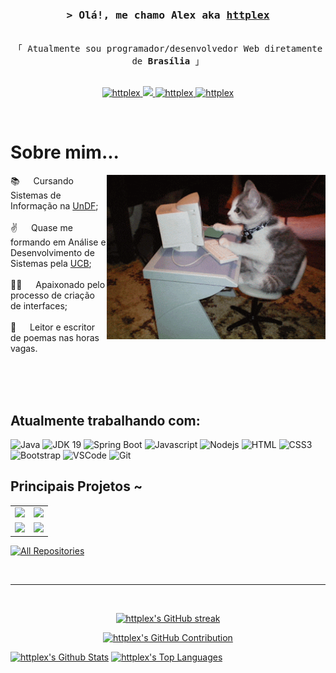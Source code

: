 <!-- Intro  -->
<h3 align="center">
        <samp>&gt; Olá!, me chamo Alex aka
                <b><a target="_blank" href="https://github.com/httplex">httplex</a></b>
        </samp>
</h3>

<p align="center"> 
  <samp>
    <br>
    「 Atualmente sou programador/desenvolvedor Web diretamente de <b>Brasília</b> 」
    <br>
    <br>
  </samp>
</p>

<p align="center">
 <a href="https://www.linkedin.com/in/alexsilvatec/" target="_blank">
  <img src="https://img.shields.io/badge/LinkedIn-0077B5?style=for-the-badge&logo=linkedin&logoColor=white" alt="httplex"/>
 </a>
 <a href="httplex404@gmail.com" target="_blank">
  <img src="https://img.shields.io/badge/Gmail-D14836?style=for-the-badge&logo=gmail&logoColor=white" />
 </a>
 <a href="https://www.instagram.com/ss.allex/" target="_blank">
  <img src="https://img.shields.io/badge/Instagram-fe4164?style=for-the-badge&logo=instagram&logoColor=white" alt="httplex" />
 </a> 
 <a href="280375302927024128" target="_blank">
  <img src="https://img.shields.io/badge/Discord-7289DA?style=for-the-badge&logo=discord&logoColor=white" alt="httplex"  />
  </a> 
</p>
<br />

<!-- About Section -->
 # Sobre mim...
 
<p>
 <img align="right" width="350" src="https://raw.githubusercontent.com/httplex/httplex/main/cat.gif" alt="Coding gif" />
  
 📚 &emsp; Cursando Sistemas de Informação na [UnDF](https://www.universidade.df.gov.br); <br/><br/>
 ✌️ &emsp; Quase me formando em Análise e Desenvolvimento de Sistemas pela [UCB](ucb.catolica.edu.br); <br/><br/>
 👨‍💻 &emsp; Apaixonado pelo processo de criação de interfaces; <br/><br/>
 📖 &emsp; Leitor e escritor de poemas nas horas vagas.

</p>

<br/>
<br/>
<br/>

## Atualmente trabalhando com:

![Java](https://img.shields.io/badge/Java-0073b7?style=for-the-badge&logo=java&logoColor=white)
![JDK 19](https://img.shields.io/badge/JDK-19-blue.svg?style=for-the-badge&logo=java&logoColor=white)
![Spring Boot](https://img.shields.io/badge/Spring%20Boot-2.7.0-green.svg?style=for-the-badge&logo=Spring&logoColor=white)
![Javascript](https://img.shields.io/badge/Javascript-F0DB4F?style=for-the-badge&labelColor=black&logo=javascript&logoColor=F0DB4F)
![Nodejs](https://img.shields.io/badge/Nodejs-3C873A?style=for-the-badge&labelColor=black&logo=node.js&logoColor=3C873A)
![HTML](https://img.shields.io/badge/HTML5-E34F26?style=for-the-badge&logo=html5&logoColor=white)
![CSS3](https://img.shields.io/badge/CSS3-1572B6?style=for-the-badge&logo=css3&logoColor=white)
![Bootstrap](https://img.shields.io/badge/Bootstrap-563D7C?style=for-the-badge&logo=bootstrap&logoColor=white)
![VSCode](https://img.shields.io/badge/Visual_Studio-0078d7?style=for-the-badge&logo=visual%20studio&logoColor=white)
![Git](https://img.shields.io/badge/Git-F05032?style=for-the-badge&logo=git&logoColor=white)


## Principais Projetos ~

<table>
  <tr>
    <td>
      <a href="https://github.com/httplex/JavaTCC-ETB">
        <img src="https://github-readme-stats.vercel.app/api/pin/?username=httplex&repo=JavaTCC-ETB" style="width: 500px;" />
      </a>
    </td>
    <td>
      <a href="https://github.com/D-O-S-T/GerenciamentoAcademico">
        <img src="https://github-readme-stats.vercel.app/api/pin/?username=D-O-S-T&repo=GerenciamentoAcademico" style="width: 500px;" />
      </a>
    </td>
  </tr>
  <tr>
    <td>
      <a href="https://github.com/httplex/PortfolioWeb">
        <img src="https://github-readme-stats.vercel.app/api/pin/?username=httplex&repo=PortfolioWeb" style="width: 500px;" />
      </a>
    </td>
    <td>
      <a href="https://github.com/httplex/projetoConsorcio">
        <img src="https://github-readme-stats.vercel.app/api/pin/?username=httplex&repo=projetoConsorcio" style="width: 500px;" />
      </a>
    </td>
  </tr>
</table>




<p align="left">
  <a href="https://github.com/httplex?tab=repositories" target="_blank"><img alt="All Repositories" title="All Repositories" src="https://img.shields.io/badge/-All%20Repos-2962FF?style=for-the-badge&logo=koding&logoColor=white"/></a>
</p>

<br/>
<hr/>
<br/>

<p align="center">
  <a href="https://github.com/httplex">
    <img src="https://github-readme-streak-stats.herokuapp.com/?user=httplex&theme=radical&border=7F3FBF&background=0D1117" alt="httplex's GitHub streak"/>
  </a>
</p>

<p align="center">
  <a href="https://github.com/httplex">
    <img src="https://github-profile-summary-cards.vercel.app/api/cards/profile-details?username=httplex&theme=radical" alt="httplex's GitHub Contribution"/>
  </a>
</p>

<a> 
    <a href="https://github.com/httplex"><img alt="httplex's Github Stats" src="https://denvercoder1-github-readme-stats.vercel.app/api?username=httplex&show_icons=true&count_private=true&theme=react&border_color=7F3FBF&bg_color=0D1117&title_color=F85D7F&icon_color=F8D866" height="192px" width="49.5%"/></a>
  <a href="https://github.com/httplex"><img alt="httplex's Top Languages" src="https://denvercoder1-github-readme-stats.vercel.app/api/top-langs/?username=httplex&langs_count=8&layout=compact&theme=react&border_color=7F3FBF&bg_color=0D1117&title_color=F85D7F&icon_color=F8D866" height="192px" width="49.5%"/></a>
  <br/>
</a>

